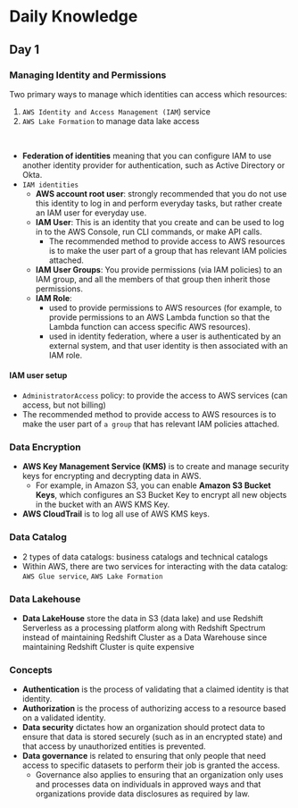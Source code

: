 # Daily Knowledge
## Day 1

###  Managing Identity and Permissions
Two primary ways to manage which identities can access which resources:
1. `AWS Identity and Access Management (IAM`) service
2. `AWS Lake Formation` to manage data lake access
<br>

- **Federation of identities** meaning that you can configure IAM to use another identity provider for authentication, such as Active Directory or Okta.
- `IAM identities` 
  - **AWS account root user**: strongly recommended that you do not use this identity to log in and perform everyday tasks, but rather create an IAM user for everyday use.
  - **IAM User**: This is an identity that you create and can be used to log in to the AWS Console, run CLI commands, or make API calls.
    - The recommended method to provide access to AWS resources is to make the user part of a group that has relevant IAM policies attached.
  - **IAM User Groups**: You provide permissions (via IAM policies) to an IAM group, and all the members of that group then inherit those permissions.
  - **IAM Role**: 
    -  used to provide permissions to AWS resources (for example, to provide permissions to an AWS Lambda function so that the Lambda function can access specific AWS resources).
    - used in identity federation, where a user is authenticated by an external system, and that user identity is then associated with an IAM role.

#### IAM user setup
- `AdministratorAccess` policy: to provide the access to AWS services (can access, but not billing)
- The recommended method to provide access to AWS resources is to make the user part of `a group` that has relevant IAM policies attached.
### Data Encryption
- **AWS Key Management Service (KMS)** is to create and manage security keys for encrypting and decrypting data in AWS.
  -  For example, in Amazon S3, you can enable **Amazon S3 Bucket Keys**, which configures an S3 Bucket Key to encrypt all new objects in the bucket with an AWS KMS Key. 
- **AWS CloudTrail** is to log all use of AWS KMS keys. 
### Data Catalog
- 2 types of data catalogs: business catalogs and technical catalogs
- Within AWS, there are two services for interacting with the data catalog: `AWS Glue service`, `AWS Lake Formation`
### Data Lakehouse
- **Data LakeHouse** store the data in S3 (data lake) and use Redshift Serverless as a processing platform along with Redshift Spectrum instead of maintaining Redshift Cluster as a Data Warehouse since maintaining Redshift Cluster is quite expensive
### Concepts
- **Authentication** is the process of validating that a claimed identity is that identity.
- **Authorization** is the process of authorizing access to a resource based on a validated identity.
- **Data security** dictates how an organization should protect data to ensure that data is stored securely (such as in an encrypted state) and that access by unauthorized entities is prevented.
- **Data governance** is related to ensuring that only people that need access to specific datasets to perform their job is granted the access.
  - Governance also applies to ensuring that an organization only uses and processes data on individuals in approved ways and that organizations provide data disclosures as required by law.

